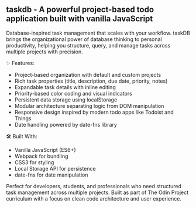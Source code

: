 ## **taskdb** - A powerful project-based todo application built with vanilla JavaScript

Database-inspired task management that scales with your workflow. taskDB brings the organizational power of database thinking to personal productivity, helping you structure, query, and manage tasks across multiple projects with precision.

✨ Features:
- Project-based organization with default and custom projects
- Rich task properties (title, description, due date, priority, notes)
- Expandable task details with inline editing
- Priority-based color coding and visual indicators
- Persistent data storage using localStorage
- Modular architecture separating logic from DOM manipulation
- Responsive design inspired by modern todo apps like Todoist and Things
- Date handling powered by date-fns library

🛠️ Built With:
- Vanilla JavaScript (ES6+)
- Webpack for bundling
- CSS3 for styling
- Local Storage API for persistence
- date-fns for date manipulation

Perfect for developers, students, and professionals who need structured task management across multiple projects. Built as part of The Odin Project curriculum with a focus on clean code architecture and user experience.